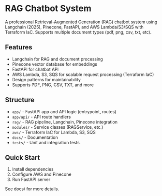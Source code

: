 # RAG Chatbot System

A professional Retrieval-Augmented Generation (RAG) chatbot system using Langchain (2025), Pinecone, FastAPI, and AWS Lambda/S3/SQS with Terraform IaC. Supports multiple document types (pdf, png, csv, txt, etc).

## Features
- Langchain for RAG and document processing
- Pinecone vector database for embeddings
- FastAPI for chatbot API
- AWS Lambda, S3, SQS for scalable request processing (Terraform IaC)
- Design patterns for maintainability
- Supports PDF, PNG, CSV, TXT, and more

## Structure
- `app/` - FastAPI app and API logic (entrypoint, routes)
- `app/api/` - API route handlers
- `rag/` - RAG pipeline, Langchain, Pinecone integration
- `modules/` - Service classes (RAGService, etc.)
- `aws/` - Terraform IaC for Lambda, S3, SQS
- `docs/` - Documentation
- `tests/` - Unit and integration tests

## Quick Start
1. Install dependencies
2. Configure AWS and Pinecone
3. Run FastAPI server

See docs/ for more details.
